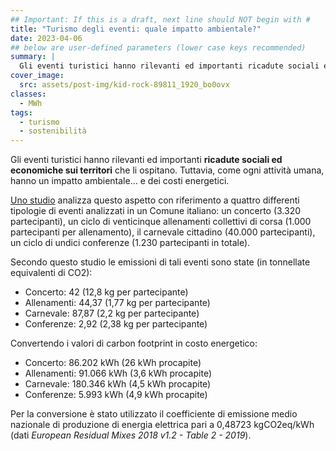 ```yaml
---
## Important: If this is a draft, next line should NOT begin with #
title: "Turismo degli eventi: quale impatto ambientale?"
date: 2023-04-06
## below are user-defined parameters (lower case keys recommended)
summary: |
  Gli eventi turistici hanno rilevanti ed importanti ricadute sociali ed economiche sui territori che li ospitano. Tuttavia, come ogni attività umana, hanno un impatto ambientale… e dei costi energetici. 
cover_image:
  src: assets/post-img/kid-rock-89811_1920_bo0ovx
classes:
  - MWh
tags:
  - turismo
  - sostenibilità
---
```


Gli eventi turistici hanno rilevanti ed importanti **ricadute sociali ed economiche sui territori** che li ospitano. Tuttavia, come ogni attività umana, hanno un impatto ambientale… e dei costi energetici. 

[Uno studio](https://www.researchgate.net/publication/348608314_How_to_assess_events'_environmental_impacts_a_uniform_life_cycle_approach) analizza questo aspetto con riferimento a quattro differenti tipologie di eventi analizzati in un Comune italiano: un concerto (3.320 partecipanti), un ciclo di venticinque allenamenti collettivi di corsa (1.000 partecipanti per allenamento), il carnevale cittadino (40.000 partecipanti), un ciclo di undici conferenze (1.230 partecipanti in totale).

Secondo questo studio le emissioni di tali eventi sono state (in tonnellate equivalenti di CO2):

- Concerto: 	42  (12,8 kg per partecipante) 
- Allenamenti: 	44,37 (1,77 kg per partecipante) 
- Carnevale: 	 87,87 (2,2 kg per partecipante)
- Conferenze: 	2,92  (2,38 kg per partecipante) 

Convertendo i valori di carbon footprint in costo energetico: 

- Concerto: 	86.202 kWh (26 kWh procapite)
- Allenamenti: 	91.066 kWh  (3,6 kWh procapite)
- Carnevale: 	180.346 kWh (4,5 kWh procapite)
- Conferenze: 	5.993 kWh (4,9 kWh procapite)

Per la conversione è stato utilizzato il coefficiente di emissione medio nazionale di produzione di energia elettrica pari a 0,48723 kgCO2eq/kWh (dati *European Residual Mixes 2018 v1.2 - Table 2 - 2019*).


<!--
  created 2023-04-06 06:11:53.643496 +0200 CEST m=+0.111719126
-->